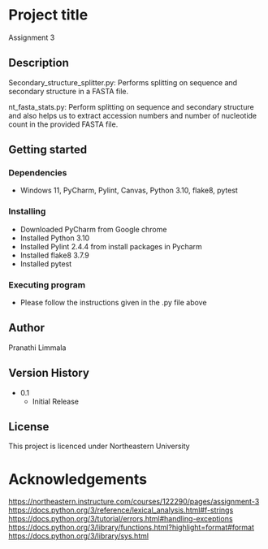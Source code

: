 # Project title
Assignment 3

## Description
Secondary_structure_splitter.py: Performs splitting on sequence and secondary structure in a FASTA file.

nt_fasta_stats.py: Perform splitting on sequence and secondary structure and also helps us to extract accession numbers and number of nucleotide count in the provided FASTA file.


## Getting started

### Dependencies
* Windows 11, PyCharm, Pylint, Canvas, Python 3.10, flake8, pytest

### Installing

* Downloaded PyCharm from Google chrome
* Installed Python 3.10
* Installed Pylint 2.4.4 from install packages in Pycharm
*  Installed flake8 3.7.9
* Installed pytest

### Executing program

* Please follow the instructions given in the .py file above

## Author
Pranathi Limmala

## Version History
* 0.1
    * Initial Release

## License
This project is licenced under Northeastern University

# Acknowledgements
https://northeastern.instructure.com/courses/122290/pages/assignment-3
https://docs.python.org/3/reference/lexical_analysis.html#f-strings
https://docs.python.org/3/tutorial/errors.html#handling-exceptions
https://docs.python.org/3/library/functions.html?highlight=format#format
https://docs.python.org/3/library/sys.html
